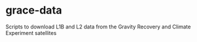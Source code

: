 # grace-data
Scripts to download L1B and L2 data from the Gravity Recovery and Climate Experiment satellites
